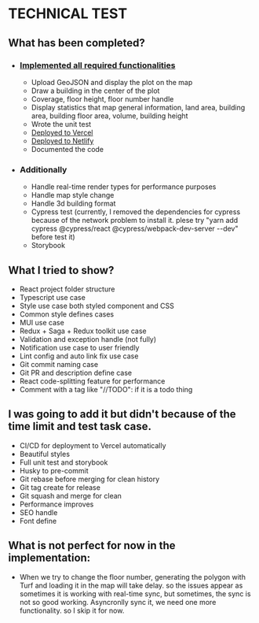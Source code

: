 # TECHNICAL TEST

## What has been completed?
- ### [Implemented all required functionalities](https://github.com/zangfang-111/Ishak-Technical-Challenge/blob/main/REQUIREMENT.md)
    - Upload GeoJSON and display the plot on the map
    - Draw a building in the center of the plot
    - Coverage, floor height, floor number handle
    - Display statistics that map general information, land area, building area, building floor area, volume, building height
    - Wrote the unit test
    - [Deployed to Vercel](https://ishak-technical-challenge.vercel.app/)
    - [Deployed to Netlify](https://ishak-technical-challenge.netlify.app/)
    - Documented the code
- ### Additionally
    - Handle real-time render types for performance purposes
    - Handle map style change
    - Handle 3d building format
    - Cypress test (currently, I removed the dependencies for cypress because of the network problem to install it. plese try "yarn add cypress @cypress/react @cypress/webpack-dev-server --dev" before test it)
    - Storybook

## What I tried to show?
- React project folder structure
- Typescript use case
- Style use case both styled component and CSS
- Common style defines cases 
- MUI use case
- Redux + Saga + Redux toolkit use case
- Validation and exception handle (not fully)
- Notification use case to user friendly
- Lint config and auto link fix use case
- Git commit naming case
- Git PR and description define case
- React code-splitting feature for performance
- Comment with a tag like "//TODO": if it is a todo thing

## I was going to add it but didn't because of the time limit and test task case.
- CI/CD for deployment to Vercel automatically
- Beautiful styles
- Full unit test and storybook
- Husky to pre-commit
- Git rebase before merging for clean history
- Git tag create for release
- Git squash and merge for clean
- Performance improves
- SEO handle
- Font define

## What is not perfect for now in the implementation:
- When we try to change the floor number, generating the polygon with Turf and loading it in the map will take delay. so the issues appear as sometimes it is working with real-time sync, but sometimes, the sync is not so good working. Asyncronlly sync it, we need one more functionality. so I skip it for now.